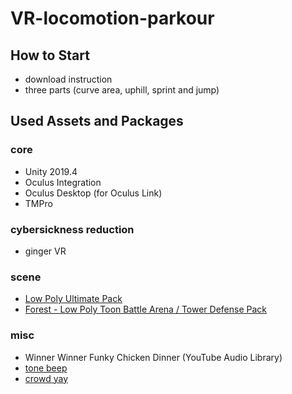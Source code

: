# VR-locomotion-parkour
## How to Start
- download instruction
- three parts (curve area, uphill, sprint and jump)


## Used Assets and Packages
### core
- Unity 2019.4
- Oculus Integration
- Oculus Desktop (for Oculus Link)
- TMPro
### cybersickness reduction
- ginger VR
### scene
- [Low Poly Ultimate Pack](https://assetstore.unity.com/packages/3d/props/low-poly-ultimate-pack-54733)
- [Forest - Low Poly Toon Battle Arena / Tower Defense Pack](https://assetstore.unity.com/packages/3d/environments/forest-low-poly-toon-battle-arena-tower-defense-pack-100080)
### misc
- Winner Winner Funky Chicken Dinner (YouTube Audio Library)
- [tone beep](https://freesound.org/people/pan14/sounds/263133/)
- [crowd yay](https://freesound.org/people/mlteenie/sounds/169233/)
